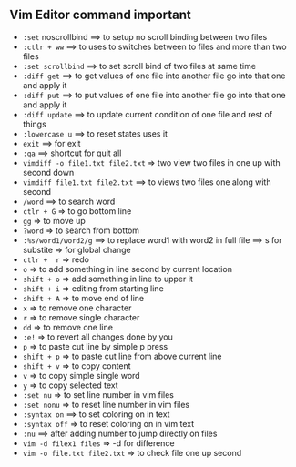 ## Vim Editor command important

- `:set` noscrollbind ==> to setup no scroll binding between two files
- `:ctlr + ww` ==> to uses to switches between to files and more than two files
- `:set scrollbind` ==> to set scroll bind of two files at same time
- `:diff get` ==> to get values of one file into another file go into that one and apply it
- `:diff put` ==> to put values of one file into another file go into that one and apply it
- `:diff update` ==> to update current condition of one file and rest of things
- `:lowercase u` ==> to reset states uses it
- `exit` ==> for exit 
- `:qa` ==> shortcut for quit all
- `vimdiff -o file1.txt file2.txt` => two view two files in one up with second down 
- `vimdiff file1.txt file2.txt` ==> to views two files one along with second
- `/word` ==> to search word
- `ctlr + G` => to go bottom line
- `gg` => to move up
- `?word` => to search from bottom 
- `:%s/word1/word2/g` ==> to replace word1 with word2 in full file ==> s for substite => for global change
- `ctlr +  r` => redo
- `o` => to add something in line second by current location
- `shift + o` => add something in line to upper it 
- `shift + i` => editing from starting line 
- `shift + A` => to move end of line 
- `x` => to remove one character 
- `r` => to remove single character 
- `dd` => to remove one line 
- `:e!` => to revert all changes done by you 
- `p` => to paste cut line by simple p press
- `shift + p` => to paste cut line from above current line 
- `shift + v` => to copy content
- `v` => to copy simple single word
- `y` => to copy selected text 
- `:set nu` => to set line number in vim files 
-  `:set nonu` => to reset line number in vim files 
- `:syntax on` ==> to set coloring on in text 
-  `:syntax off` => to reset coloring on in vim text 
- `:nu` ==> after adding number to jump directly on files 
- `vim -d filex1 files`  => -d for difference 
- `vim -o file.txt file2.txt` => to check file one up second
